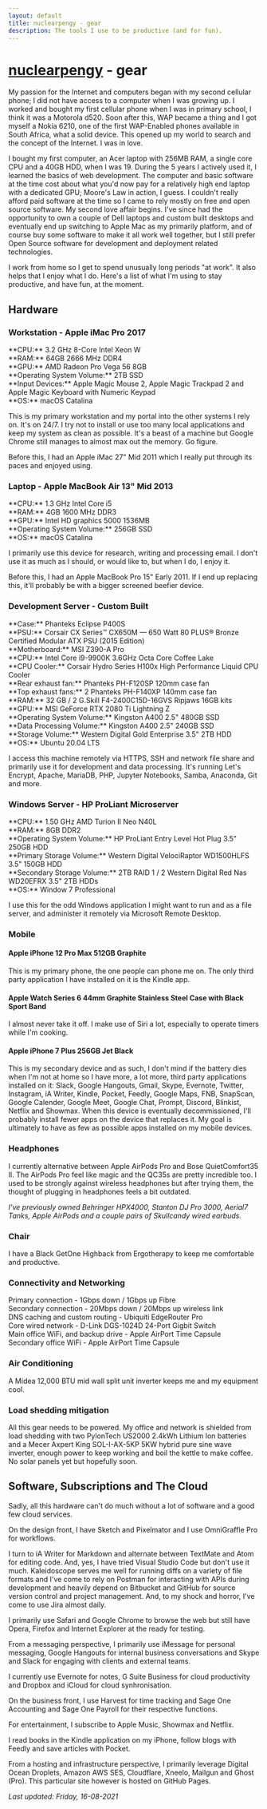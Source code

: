 ```yaml
---
layout: default
title: nuclearpengy - gear
description: The tools I use to be productive (and for fun).
---
```


<h1><a href="{{site.url}}">nuclearpengy</a> - gear</h1>

My passion for the Internet and computers began with my second cellular phone; I did not have access to a computer when I was growing up. I worked and bought my first cellular phone when I was in primary school, I think it was a Motorola d520. Soon after this, WAP became a thing and I got myself a Nokia 6210, one of the first WAP-Enabled phones available in South Africa, what a solid device. This opened up my world to search and the concept of the Internet. I was in love.

I bought my first computer, an Acer laptop with 256MB RAM, a single core CPU and a 40GB HDD, when I was 19. During the 5 years I actively used it, I learned the basics of web development. The computer and basic software at the time cost about what you'd now pay for a relatively high end laptop with a dedicated GPU; Moore's Law in action, I guess. I couldn't really afford paid software at the time so I came to rely mostly on free and open source software. My second love affair begins. I've since had the opportunity to own a couple of Dell laptops and custom built desktops and eventually end up switching to Apple Mac as my primarily platform, and of course buy some software to make it all work well together, but I still prefer Open Source software for development and deployment related technologies.

I work from home so I get to spend unusually long periods "at work". It also helps that I enjoy what I do. Here's a list of what I'm using to stay productive, and have fun, at the moment.

<h2>Hardware</h2>

<h3><a name="workstation">Workstation - Apple iMac Pro 2017</a></h3>
**CPU:** 3.2 GHz 8-Core Intel Xeon W<br/>
**RAM:** 64GB 2666 MHz DDR4<br/>
**GPU:** AMD Radeon Pro Vega 56 8GB<br/>
**Operating System Volume:** 2TB SSD<br/>
**Input Devices:** Apple Magic Mouse 2, Apple Magic Trackpad 2 and Apple Magic Keyboard with Numeric Keypad<br/>
**OS:** macOS Catalina<br/>

This is my primary workstation and my portal into the other systems I rely on. It's on 24/7. I try not to install or use too many local applications and keep my system as clean as possible. It's a beast of a machine but Google Chrome still manages to almost max out the memory. Go figure.

Before this, I had an Apple iMac 27" Mid 2011 which I really put through its paces and enjoyed using.

<h3>Laptop - Apple MacBook Air 13" Mid 2013</h3>
**CPU:** 1.3 GHz Intel Core i5<br/>
**RAM:** 4GB 1600 MHz DDR3<br/>
**GPU:** Intel HD graphics 5000 1536MB<br/>
**Operating System Volume:** 256GB SSD<br/>
**OS:** macOS Catalina<br/>

I primarily use this device for research, writing and processing email. I don't use it as much as I should, or would like to, but when I do, I enjoy it.

Before this, I had an Apple MacBook Pro 15" Early 2011. If I end up replacing this, it'll probably be with a bigger screened beefier device.

<h3>Development Server - Custom Built</h3>
**Case:** Phanteks Eclipse P400S<br/>
**PSU:** Corsair CX Series™ CX650M — 650 Watt 80 PLUS® Bronze Certified Modular ATX PSU (2015 Edition)<br/>
**Motherboard:** MSI Z390-A Pro<br/>
**CPU:** Intel Core i9-9900K 3.6GHz Octa Core Coffee Lake<br/>
**CPU Cooler:** Corsair Hydro Series H100x High Performance Liquid CPU Cooler<br/>
**Rear exhaust fan:** Phanteks PH-F120SP 120mm case fan<br/>
**Top exhaust fans:** 2 Phanteks PH-F140XP 140mm case fan<br/>
**RAM:** 32 GB / 2 G.Skill F4-2400C15D-16GVS Ripjaws 16GB kits<br/>
**GPU:** MSI GeForce RTX 2080 Ti Lightning Z<br/>
**Operating System Volume:** Kingston A400 2.5" 480GB SSD<br/>
**Data Processing Volume:** Kingston A400 2.5" 240GB SSD<br/>
**Storage Volume:** Western Digital Gold Enterprise 3.5" 2TB HDD<br/>
**OS:** Ubuntu 20.04 LTS<br/>

I access this machine remotely via HTTPS, SSH and network file share and primarily use it for development and data processing. It's running Let's Encrypt, Apache, MariaDB, PHP, Jupyter Notebooks, Samba, Anaconda, Git and more.

<h3>Windows Server - HP ProLiant Microserver</h3>
**CPU:** 1.50 GHz AMD Turion II Neo N40L<br/>
**RAM:** 8GB DDR2<br/>
**Operating System Volume:** HP ProLiant Entry Level Hot Plug 3.5" 250GB HDD<br/>
**Primary Storage Volume:** Western Digital VelociRaptor WD1500HLFS 3.5" 150GB HDD<br/>
**Secondary Storage Volume:** 2TB RAID 1 / 2 Western Digital Red Nas WD20EFRX 3.5" 2TB HDDs<br/>
**OS:** Window 7 Professional<br/>

I use this for the odd Windows application I might want to run and as a file server, and administer it remotely via Microsoft Remote Desktop.

<h3>Mobile</h3>
<h4>Apple iPhone 12 Pro Max 512GB Graphite</h4>
This is my primary phone, the one people can phone me on. The only third party application I have installed on it is the Kindle app.<br/>
<h4>Apple Watch Series 6 44mm Graphite Stainless Steel Case with Black Sport Band</h4>
I almost never take it off. I make use of Siri a lot, especially to operate timers while I'm cooking.<br/>
<h4>Apple iPhone 7 Plus 256GB Jet Black</h4>
This is my secondary device and as such, I don't mind if the battery dies when I'm not at home so I have more, a lot more, third party applications installed on it: Slack, Google Hangouts, Gmail, Skype, Evernote, Twitter, Instagram, iA Writer, Kindle, Pocket, Feedly, Google Maps, FNB, SnapScan, Google Calender, Google Meet, Google Chat, Prompt, Discord, Blinkist, Netflix and Showmax. When this device is eventually decommissioned, I'll probably install fewer apps on the device that replaces it. My goal is ultimately to have as few as possible apps installed on my mobile devices.<br/>

<h3>Headphones</h3>
I currently alternative between Apple AirPods Pro and Bose QuietComfort35 II. The AirPods Pro feel like magic and the QC35s are pretty incredible too. I used to be strongly against wireless headphones but after trying them, the thought of plugging in headphones feels a bit outdated.

_I've previously owned Behringer HPX4000, Stanton DJ Pro 3000, Aerial7 Tanks, Apple AirPods and a couple pairs of Skullcandy wired earbuds._<br/>

<h3>Chair</h3>
I have a Black GetOne Highback from Ergotherapy to keep me comfortable and productive.<br/>

<h3>Connectivity and Networking</h3>
Primary connection - 1Gbps down / 1Gbps up Fibre<br/>
Secondary connection - 20Mbps down / 20Mbps up wireless link<br/>
DNS caching and custom routing - Ubiquiti EdgeRouter Pro<br/>
Core wired network - D-Link DGS-1024D 24-Port Gigbit Switch<br/>
Main office WiFi, and backup drive - Apple AirPort Time Capsule<br/>
Secondary office WiFi - Apple AirPort Time Capsule<br/>

<h3>Air Conditioning</h3>

A Midea 12,000 BTU mid wall split unit inverter keeps me and my equipment cool.<br/>

<h3>Load shedding mitigation</h3>
All this gear needs to be powered. My office and network is shielded from load shedding with two PylonTech US2000 2.4kWh Lithium Ion batteries and a Mecer Axpert King SOL-I-AX-5KP 5KW hybrid pure sine wave inverter, enough power to keep working and boil the kettle to make coffee. No solar panels yet but hopefully soon.<br/>

<h2>Software, Subscriptions and The Cloud</h2>
Sadly, all this hardware can't do much without a lot of software and a good few cloud services.

On the design front, I have Sketch and Pixelmator and I use OmniGraffle Pro for workflows.

I turn to iA Writer for Markdown and alternate between TextMate and Atom for editing code. And, yes, I have tried Visual Studio Code but don't use it much. Kaleidoscope serves me well for running diffs on a variety of file formats and I've come to rely on Postman for interacting with APIs during development and heavily depend on Bitbucket and GitHub for source version control and project management. And, to my shock and horror, I've come to use Jira almost daily.

I primarily use Safari and Google Chrome to browse the web but still have Opera, Firefox and Internet Explorer at the ready for testing.

From a messaging perspective, I primarily use iMessage for personal messaging, Google Hangouts for internal business conversations and Skype and Slack for engaging with clients and external teams.

I currently use Evernote for notes, G Suite Business for cloud productivity and Dropbox and iCloud for cloud synhronisation.

On the business front, I use Harvest for time tracking and Sage One Accounting and Sage One Payroll for their respective functions.

For entertainment, I subscribe to Apple Music, Showmax and Netflix.

I read books in the Kindle application on my iPhone, follow blogs with Feedly and save articles with Pocket.

From a hosting and infrastructure perspective, I primarily leverage Digital Ocean Droplets, Amazon AWS SES, Cloudflare, Xneelo, Mailgun and Ghost (Pro). This particular site however is hosted on GitHub Pages.

_Last updated: Friday, 16-08-2021_
